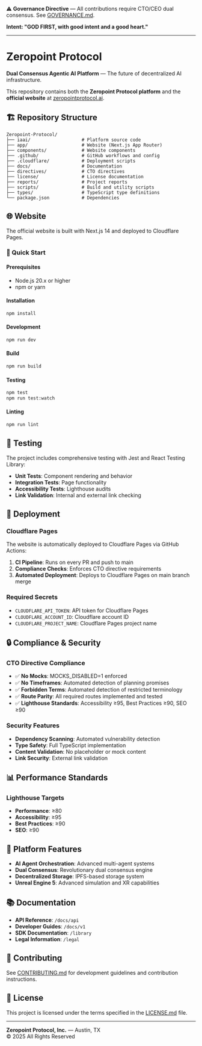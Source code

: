 ⚠️ **Governance Directive** — All contributions require CTO/CEO dual consensus.
See [GOVERNANCE.md](./GOVERNANCE.md).

**Intent: "GOD FIRST, with good intent and a good heart."**

---

# Zeropoint Protocol

**Dual Consensus Agentic AI Platform** — The future of decentralized AI infrastructure.

This repository contains both the **Zeropoint Protocol platform** and the **official website** at [zeropointprotocol.ai](https://zeropointprotocol.ai).

## 🏗️ Repository Structure

```
Zeropoint-Protocol/
├── iaai/                   # Platform source code
├── app/                    # Website (Next.js App Router)
├── components/             # Website components
├── .github/                # GitHub workflows and config
├── .cloudflare/            # Deployment scripts
├── docs/                   # Documentation
├── directives/             # CTO directives
├── license/                # License documentation
├── reports/                # Project reports
├── scripts/                # Build and utility scripts
├── types/                  # TypeScript type definitions
└── package.json            # Dependencies
```

## 🌐 Website

The official website is built with Next.js 14 and deployed to Cloudflare Pages.

### 🚀 Quick Start

#### Prerequisites
- Node.js 20.x or higher
- npm or yarn

#### Installation
```bash
npm install
```

#### Development
```bash
npm run dev
```

#### Build
```bash
npm run build
```

#### Testing
```bash
npm test
npm run test:watch
```

#### Linting
```bash
npm run lint
```

## 🧪 Testing

The project includes comprehensive testing with Jest and React Testing Library:

- **Unit Tests**: Component rendering and behavior
- **Integration Tests**: Page functionality
- **Accessibility Tests**: Lighthouse audits
- **Link Validation**: Internal and external link checking

## 🚀 Deployment

### Cloudflare Pages
The website is automatically deployed to Cloudflare Pages via GitHub Actions:

1. **CI Pipeline**: Runs on every PR and push to main
2. **Compliance Checks**: Enforces CTO directive requirements
3. **Automated Deployment**: Deploys to Cloudflare Pages on main branch merge

### Required Secrets
- `CLOUDFLARE_API_TOKEN`: API token for Cloudflare Pages
- `CLOUDFLARE_ACCOUNT_ID`: Cloudflare account ID
- `CLOUDFLARE_PROJECT_NAME`: Cloudflare Pages project name

## 🔒 Compliance & Security

### CTO Directive Compliance
- ✅ **No Mocks**: MOCKS_DISABLED=1 enforced
- ✅ **No Timeframes**: Automated detection of planning promises
- ✅ **Forbidden Terms**: Automated detection of restricted terminology
- ✅ **Route Parity**: All required routes implemented and tested
- ✅ **Lighthouse Standards**: Accessibility ≥95, Best Practices ≥90, SEO ≥90

### Security Features
- **Dependency Scanning**: Automated vulnerability detection
- **Type Safety**: Full TypeScript implementation
- **Content Validation**: No placeholder or mock content
- **Link Security**: External link validation

## 📊 Performance Standards

### Lighthouse Targets
- **Performance**: ≥80
- **Accessibility**: ≥95
- **Best Practices**: ≥90
- **SEO**: ≥90

## 🤖 Platform Features

- **AI Agent Orchestration**: Advanced multi-agent systems
- **Dual Consensus**: Revolutionary dual consensus engine
- **Decentralized Storage**: IPFS-based storage system
- **Unreal Engine 5**: Advanced simulation and XR capabilities

## 📚 Documentation

- **API Reference**: `/docs/api`
- **Developer Guides**: `/docs/v1`
- **SDK Documentation**: `/library`
- **Legal Information**: `/legal`

## 🌟 Contributing

See [CONTRIBUTING.md](CONTRIBUTING.md) for development guidelines and contribution instructions.

## 📄 License

This project is licensed under the terms specified in the [LICENSE.md](license/LICENSE.md) file.

---

**Zeropoint Protocol, Inc.** — Austin, TX  
© 2025 All Rights Reserved
